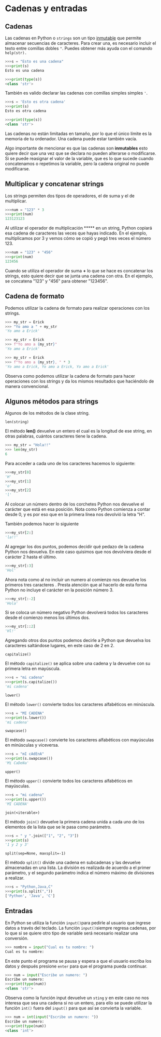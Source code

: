# Cadenas y entradas

## Cadenas

Las cadenas en Python o `strings` son un tipo [inmutable](https://ellibrodepython.com/mutabilidad-python) que permite almacenar secuencias de caracteres. Para crear una, es necesario incluir el texto entre comillas dobles `"`. Puedes obtener más ayuda con el comando `help(str).`

```python
>>>s = "Esto es una cadena"
>>>print(s)
Esto es una cadena

>>>print(type(s))
<class 'str'>
```

También es valido declarar las cadenas con comillas simples simples `'`.

```python
>>>s = 'Esto es otra cadena'
>>>print(s)        
Esto es otra cadena

>>>print(type(s)) 
<class 'str'>
```

Las cadenas no están limitadas en tamaño, por lo que el único límite es la memoria de tu ordenador. Una cadena puede estar también vacía.

Algo importante de mencionar es que las cadenas son **inmutables** esto quiere decir que una vez que se declara no pueden alterarse o modificarse. Si se puede reasignar el valor de la variable, que es lo que sucede cuando concatenamos o repetimos la variable, pero la cadena original no puede modificarse. 

## Multiplicar y concatenar strings

Los strings permiten dos tipos de operadores, el de suma y el de multiplicar.

```python
>>>num = "123" * 3
>>>print(num)
123123123
```

Al utilizar el operador de multiplicación ***** en un string, Python copiará esa cadena de caracteres las veces que hayas indicado. En el ejemplo, multiplicamos por 3 y vemos cómo se copió y pegó tres veces el número 123. 

```python
>>>num = "123" + "456"
>>>print(num)
123456
```

Cuando se utiliza el operador de suma **+** lo que se hace es concatenar los strings, esto quiere decir que se junta una cadena con otra. En el ejemplo, se concatena "123" y "456" para obtener "123456".

## Cadena de formato

Podemos utilizar la cadena de formato para realizar operaciones con los strings.

```python
>>> my_str = Erick
>>> "Yo amo a " + my_str
'Yo amo a Erick'

>>> my_str = Erick
>>> f"Yo amo a {my_str}"
'Yo amo a Erick'

>>> my_str = Erick
>>> f"Yo amo a {my_str}, " * 3
'Yo amo a Erick, Yo amo a Erick, Yo amo a Erick'
```

Observa como podemos utilizar la cadena de formato para hacer operaciones con los strings y da los mismos resultados que haciéndolo de manera convencional.

## Algunos métodos para strings

Algunos de los métodos de la clase string.

`len(string)`

El método **len()** devuelve un entero el cual es la longitud de ese string, en otras palabras, cuántos caracteres tiene la cadena. 

```python
>>> my_str = "Hola!!"
>>> len(my_str)
6
```

Para acceder a cada uno de los caracteres hacemos lo siguiente:

```python
>>>my_str[0]
'H'
>>>my_str[1]
'o'
>>>my_str[2]
'l'
```

Al colocar un número dentro de los corchetes Python nos devuelve el carácter que está en esa posición. Nota como Python comienza a contar desde 0, y es por eso que en la primera línea nos devolvió la letra "H". 

También podemos hacer lo siguiente 

```python
>>>my_str[2:]
'la!!'
```

Al agregar los dos puntos, podemos decidir qué pedazo de la cadena Python nos devuelva. En este caso quisimos que nos devolviera desde el carácter 2 hasta el último. 

```python
>>>my_str[:3]
'Hol'
```

Ahora nota como al no incluir un numero al comienzo nos devuelve los primeros tres caracteres . Presta atención que al hacerlo de esta forma Python no incluye el carácter en la posición número 3. 

```python
>>>my_str[:-2]
'Hola'
```

Si se coloca un número negativo Python devolverá todos los caracteres desde  el comienzo menos los últimos dos. 

```python
>>>my_str[::2]
'Hl!'
```

Agregando otros dos puntos podemos decirle a Python que devuelva los caracteres saltándose lugares, en este caso de 2 en 2.

`capitalize()`

El método `capitalize()` se aplica sobre una cadena y la devuelve con su primera letra en mayúscula.

```python
>>>s = "mi cadena"
>>>print(s.capitalize()) 
'mi cadena'
```

`lower()`

El método `lower()` convierte todos los caracteres alfabéticos en minúscula.

```python
>>>s = "MI CADENA"
>>>print(s.lower())
'mi cadena'
```

`swapcase()`

El método `swapcase()` convierte los caracteres alfabéticos con mayúsculas en minúsculas y viceversa.

```python
>>>s = "mI cAdEnA"
>>>print(s.swapcase()) 
'Mi CaDeNa'
```

`upper()`

El método `upper()` convierte todos los caracteres alfabéticos en mayúsculas.

```python
>>>s = "mi cadena"
>>>print(s.upper())
'MI CADENA'
```

`join(<iterable>)`

El método `join()` devuelve la primera cadena unida a cada uno de los elementos de la lista que se le pasa como parámetro.

```python
>>>s = " y ".join(["1", "2", "3"])
>>>print(s)
'1 y 2 y 3'
```

`split(sep=None, maxsplit=-1)`

El método `split()` divide una cadena en subcadenas y las devuelve almacenadas en una lista. La división es realizada de acuerdo a el primer parámetro, y el segundo parámetro indica el número máximo de divisiones a realizar.

```python
>>>s = "Python,Java,C"
>>>print(s.split(","))
['Python', 'Java', 'C']
```

## Entradas

En Python se utiliza la función `input()`para pedirle al usuario que ingrese datos a través del teclado. La función `input()`siempre regresa cadenas, por lo que si se quiere otro tipo de variable será necesario realizar una conversión.

```python
>>> nombre = input("Cual es tu nombre: ")
Cual es tu nombre:
```

En este punto el programa se pausa y espera a que el usuario escriba los datos y después presione `enter` para que el programa pueda continuar.

```python
>>> num = input("Escribe un numero: ")
Escribe un numero: 
>>>print(type(num))
<class 'str'>
```

Observa como la función input devuelve un `sting` y en este caso no nos interesa que sea una cadena si no un entero, para ello se puede utilizar la función `int()` fuera del `input()` para que así se convierta la variable.

```python
>>> num = int(input("Escribe un numero: "))
Escribe un numero: 
>>>print(type(num))
<class 'int'>
```

